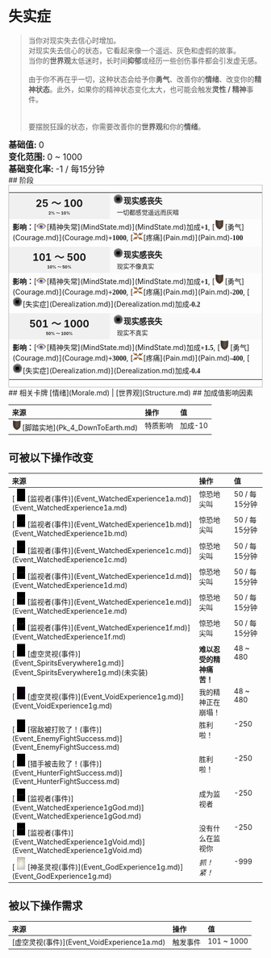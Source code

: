 # 失实症  
> 当你对现实失去信心时增加。  
> 对现实失去信心的状态，它看起来像一个遥远、灰色和虚假的故事。<br>当你的<b>世界观</b>太低迷时，长时间<b>抑郁</b>或经历一些创伤事件都会引发虚无感。<br><br>由于你不再在乎一切，这种状态会给予你<b>勇气</b>、改善你的<b>情绪</b>、改变你的<b>精神状态</b>。此外，如果你的精神状态变化太大，也可能会触发<b>灵性 / 精神</b>事件。<br><br><br>要摆脱狂躁的状态，你需要改善你的<b>世界观</b>和你的<b>情绪</b>。  
  
<div style="font-size:1.2em"><b>基础值: </b> 0 </div>  
<div style="font-size:1.2em"><b>变化范围: </b> 0 ~ 1000 </div>  
<div style="font-size:1.2em"><b>基础变化率: </b> -1 / 每15分钟 </div>  
## 阶段  
<div  style="border:1px solid #BBB"><table><tr style="height:2em;"><td style="background-color:#F0F0F0;text-align:center;width:180px;font-size:1.4em;font-weight:bold;vertical-align:middle;"><div>25 ～ 100<div><div style="font-size:0.4em">2% ～ 10%</div></td><td colspan=2 style="font-size:1.1em;vertical-align:middle;background-color:#F9F9F9;"><div><b><div style="width:20px;display:inline-block;text-align:center"><img decoding="async" src="Sprite/VoidState.png" href="a.md" style="max-width:20px;max-height:20px;"></div>现实感丧失</b></div><div style="font-size:0.8em;padding-top:4px;">&nbsp;&nbsp;一切都感觉遥远而灰暗</div></td></tr><tr><td colspan=2><b>影响：</b>[<div style="width:20px;display:inline-block;text-align:center"><img decoding="async" src="Sprite/MindState.png" href="a.md" style="max-width:20px;max-height:20px;"></div>[精神失常](MindState.md)](MindState.md)加成<span style="font-family:ui-monospace"><b>+1</b></span>, [<div style="width:20px;display:inline-block;text-align:center"><img decoding="async" src="Sprite/Durability.png" href="a.md" style="max-width:20px;max-height:20px;"></div>[勇气](Courage.md)](Courage.md)<span style="font-family:ui-monospace"><b>+1000</b></span>, [<div style="width:20px;display:inline-block;text-align:center"><img decoding="async" src="Sprite/Pain.png" href="a.md" style="max-width:20px;max-height:20px;"></div>[疼痛](Pain.md)](Pain.md)<span style="font-family:ui-monospace"><b>-100</b></span></td></tr><tr><td colspan=2></td></tr><tr style="height:2em;"><td style="background-color:#F0F0F0;text-align:center;width:180px;font-size:1.4em;font-weight:bold;vertical-align:middle;"><div>101 ～ 500<div><div style="font-size:0.4em">10% ～ 50%</div></td><td colspan=2 style="font-size:1.1em;vertical-align:middle;background-color:#F9F9F9;"><div><b><div style="width:20px;display:inline-block;text-align:center"><img decoding="async" src="Sprite/VoidState.png" href="a.md" style="max-width:20px;max-height:20px;"></div>现实感丧失</b></div><div style="font-size:0.8em;padding-top:4px;">&nbsp;&nbsp;现实不像真实</div></td></tr><tr><td colspan=2><b>影响：</b>[<div style="width:20px;display:inline-block;text-align:center"><img decoding="async" src="Sprite/MindState.png" href="a.md" style="max-width:20px;max-height:20px;"></div>[精神失常](MindState.md)](MindState.md)加成<span style="font-family:ui-monospace"><b>+1</b></span>, [<div style="width:20px;display:inline-block;text-align:center"><img decoding="async" src="Sprite/Durability.png" href="a.md" style="max-width:20px;max-height:20px;"></div>[勇气](Courage.md)](Courage.md)<span style="font-family:ui-monospace"><b>+2000</b></span>, [<div style="width:20px;display:inline-block;text-align:center"><img decoding="async" src="Sprite/Pain.png" href="a.md" style="max-width:20px;max-height:20px;"></div>[疼痛](Pain.md)](Pain.md)<span style="font-family:ui-monospace"><b>-200</b></span>, [<div style="width:20px;display:inline-block;text-align:center"><img decoding="async" src="Sprite/VoidState.png" href="a.md" style="max-width:20px;max-height:20px;"></div>[失实症](Derealization.md)](Derealization.md)加成<span style="font-family:ui-monospace"><b>-0.2</b></span></td></tr><tr><td colspan=2></td></tr><tr style="height:2em;"><td style="background-color:#F0F0F0;text-align:center;width:180px;font-size:1.4em;font-weight:bold;vertical-align:middle;"><div>501 ～ 1000<div><div style="font-size:0.4em">50% ～ 100%</div></td><td colspan=2 style="font-size:1.1em;vertical-align:middle;background-color:#F9F9F9;"><div><b><div style="width:20px;display:inline-block;text-align:center"><img decoding="async" src="Sprite/VoidState.png" href="a.md" style="max-width:20px;max-height:20px;"></div>现实感丧失</b></div><div style="font-size:0.8em;padding-top:4px;">&nbsp;&nbsp;现实不真实</div></td></tr><tr><td colspan=2><b>影响：</b>[<div style="width:20px;display:inline-block;text-align:center"><img decoding="async" src="Sprite/MindState.png" href="a.md" style="max-width:20px;max-height:20px;"></div>[精神失常](MindState.md)](MindState.md)加成<span style="font-family:ui-monospace"><b>+1.5</b></span>, [<div style="width:20px;display:inline-block;text-align:center"><img decoding="async" src="Sprite/Durability.png" href="a.md" style="max-width:20px;max-height:20px;"></div>[勇气](Courage.md)](Courage.md)<span style="font-family:ui-monospace"><b>+3000</b></span>, [<div style="width:20px;display:inline-block;text-align:center"><img decoding="async" src="Sprite/Pain.png" href="a.md" style="max-width:20px;max-height:20px;"></div>[疼痛](Pain.md)](Pain.md)<span style="font-family:ui-monospace"><b>-400</b></span>, [<div style="width:20px;display:inline-block;text-align:center"><img decoding="async" src="Sprite/VoidState.png" href="a.md" style="max-width:20px;max-height:20px;"></div>[失实症](Derealization.md)](Derealization.md)加成<span style="font-family:ui-monospace"><b>-0.4</b></span></td></tr><tr><td colspan=2></td></tr></table></div>  
## 相关卡牌  
[情绪](Morale.md)  |  [世界观](Structure.md)  
## 加成值影响因素  
<table class="table table-bordered" data-toggle="table"  ><thead style=""><tr ><th  style="text-align:left;vertical-align:top;"  >来源</th><th  style="text-align:left;vertical-align:top;"  >操作</th><th  style="text-align:left;vertical-align:top;"  >值</th></tr></thead><tr ><td  style="text-align:left;vertical-align:top;"  ><div style="width:20px;display:inline-block;text-align:center"><img decoding="async" src="Sprite/Durability.png" href="a.md" style="max-width:20px;max-height:20px;"></div>[脚踏实地](Pk_4_DownToEarth.md)</td><td  style="text-align:left;vertical-align:top;"  >特质影响</td><td  style="text-align:left;vertical-align:top;"  >加成-10</td></tr></tbody></table>  
  
## 可被以下操作改变  
<table class="table table-bordered" data-toggle="table"  ><thead style=""><tr ><th  style="text-align:left;vertical-align:top;"  >来源</th><th  style="text-align:left;vertical-align:top;"  >操作</th><th  style="text-align:left;vertical-align:top;"  >值</th></tr></thead><tr ><td  style="text-align:left;vertical-align:top;"  >[<div style="width:25px;display:inline-block;text-align:center"><img decoding="async" src="Sprite/Watcher1.png" href="a.md" style="max-width:25px;max-height:25px;"></div>[监视者(事件)](Event_WatchedExperience1a.md)](Event_WatchedExperience1a.md)</td><td  style="text-align:left;vertical-align:top;"  >惊恐地尖叫</td><td  style="text-align:left;vertical-align:top;"  >50 / 每15分钟</td></tr><tr ><td  style="text-align:left;vertical-align:top;"  >[<div style="width:25px;display:inline-block;text-align:center"><img decoding="async" src="Sprite/Watcher2.png" href="a.md" style="max-width:25px;max-height:25px;"></div>[监视者(事件)](Event_WatchedExperience1b.md)](Event_WatchedExperience1b.md)</td><td  style="text-align:left;vertical-align:top;"  >惊恐地尖叫</td><td  style="text-align:left;vertical-align:top;"  >50 / 每15分钟</td></tr><tr ><td  style="text-align:left;vertical-align:top;"  >[<div style="width:25px;display:inline-block;text-align:center"><img decoding="async" src="Sprite/Watcher2.png" href="a.md" style="max-width:25px;max-height:25px;"></div>[监视者(事件)](Event_WatchedExperience1c.md)](Event_WatchedExperience1c.md)</td><td  style="text-align:left;vertical-align:top;"  >惊恐地尖叫</td><td  style="text-align:left;vertical-align:top;"  >50 / 每15分钟</td></tr><tr ><td  style="text-align:left;vertical-align:top;"  >[<div style="width:25px;display:inline-block;text-align:center"><img decoding="async" src="Sprite/Watcher3.png" href="a.md" style="max-width:25px;max-height:25px;"></div>[监视者(事件)](Event_WatchedExperience1d.md)](Event_WatchedExperience1d.md)</td><td  style="text-align:left;vertical-align:top;"  >惊恐地尖叫</td><td  style="text-align:left;vertical-align:top;"  >50 / 每15分钟</td></tr><tr ><td  style="text-align:left;vertical-align:top;"  >[<div style="width:25px;display:inline-block;text-align:center"><img decoding="async" src="Sprite/Watcher3.png" href="a.md" style="max-width:25px;max-height:25px;"></div>[监视者(事件)](Event_WatchedExperience1e.md)](Event_WatchedExperience1e.md)</td><td  style="text-align:left;vertical-align:top;"  >惊恐地尖叫</td><td  style="text-align:left;vertical-align:top;"  >50 / 每15分钟</td></tr><tr ><td  style="text-align:left;vertical-align:top;"  >[<div style="width:25px;display:inline-block;text-align:center"><img decoding="async" src="Sprite/Watcher4.png" href="a.md" style="max-width:25px;max-height:25px;"></div>[监视者(事件)](Event_WatchedExperience1f.md)](Event_WatchedExperience1f.md)</td><td  style="text-align:left;vertical-align:top;"  >惊恐地尖叫</td><td  style="text-align:left;vertical-align:top;"  >50 / 每15分钟</td></tr><tr ><td  style="text-align:left;vertical-align:top;"  >[<div style="width:25px;display:inline-block;text-align:center"><img decoding="async" src="Sprite/Darkness.png" href="a.md" style="max-width:25px;max-height:25px;"></div>[虚空灵视(事件)](Event_SpiritsEverywhere1g.md)](Event_SpiritsEverywhere1g.md)(未实装)</td><td  style="text-align:left;vertical-align:top;"  ><b>难以忍受的精神痛苦！</b></td><td  style="text-align:left;vertical-align:top;"  >48 ~ 480</td></tr><tr ><td  style="text-align:left;vertical-align:top;"  >[<div style="width:25px;display:inline-block;text-align:center"><img decoding="async" src="Sprite/Void.png" href="a.md" style="max-width:25px;max-height:25px;"></div>[虚空灵视(事件)](Event_VoidExperience1g.md)](Event_VoidExperience1g.md)</td><td  style="text-align:left;vertical-align:top;"  >我的精神正在崩塌！</td><td  style="text-align:left;vertical-align:top;"  >48 ~ 480</td></tr><tr ><td  style="text-align:left;vertical-align:top;"  >[<div style="width:25px;display:inline-block;text-align:center"><img decoding="async" src="Sprite/Darkness.png" href="a.md" style="max-width:25px;max-height:25px;"></div>[宿敌被打败了！(事件)](Event_EnemyFightSuccess.md)](Event_EnemyFightSuccess.md)</td><td  style="text-align:left;vertical-align:top;"  >胜利啦！</td><td  style="text-align:left;vertical-align:top;"  >-250</td></tr><tr ><td  style="text-align:left;vertical-align:top;"  >[<div style="width:25px;display:inline-block;text-align:center"><img decoding="async" src="Sprite/Darkness.png" href="a.md" style="max-width:25px;max-height:25px;"></div>[猎手被击败了！(事件)](Event_HunterFightSuccess.md)](Event_HunterFightSuccess.md)</td><td  style="text-align:left;vertical-align:top;"  >胜利啦！</td><td  style="text-align:left;vertical-align:top;"  >-250</td></tr><tr ><td  style="text-align:left;vertical-align:top;"  >[<div style="width:25px;display:inline-block;text-align:center"><img decoding="async" src="Sprite/Watcher4.png" href="a.md" style="max-width:25px;max-height:25px;"></div>[监视者(事件)](Event_WatchedExperience1gGod.md)](Event_WatchedExperience1gGod.md)</td><td  style="text-align:left;vertical-align:top;"  >成为监视者</td><td  style="text-align:left;vertical-align:top;"  >-250</td></tr><tr ><td  style="text-align:left;vertical-align:top;"  >[<div style="width:25px;display:inline-block;text-align:center"><img decoding="async" src="Sprite/Watcher4.png" href="a.md" style="max-width:25px;max-height:25px;"></div>[监视者(事件)](Event_WatchedExperience1gVoid.md)](Event_WatchedExperience1gVoid.md)</td><td  style="text-align:left;vertical-align:top;"  >没有什么在监视你</td><td  style="text-align:left;vertical-align:top;"  >-250</td></tr><tr ><td  style="text-align:left;vertical-align:top;"  >[<div style="width:25px;display:inline-block;text-align:center"><img decoding="async" src="Sprite/God.png" href="a.md" style="max-width:25px;max-height:25px;"></div>[神圣灵视(事件)](Event_GodExperience1g.md)](Event_GodExperience1g.md)</td><td  style="text-align:left;vertical-align:top;"  ><i>抓！紧！</i></td><td  style="text-align:left;vertical-align:top;"  >-999</td></tr></tbody></table>  
  
## 被以下操作需求  
<table class="table table-bordered" data-toggle="table"  ><thead style=""><tr ><th  style="text-align:left;vertical-align:top;"  >来源</th><th  style="text-align:left;vertical-align:top;"  >操作</th><th  style="text-align:left;vertical-align:top;"  data-sortable="true"  >值</th></tr></thead><tr ><td  style="text-align:left;vertical-align:top;"  >[虚空灵视(事件)](Event_VoidExperience1a.md)</td><td  style="text-align:left;vertical-align:top;"  >触发事件</td><td  style="text-align:left;vertical-align:top;"  >101 ~ 1000</td></tr></tbody></table>  
  


<script>document.title="失实症 - 卡牌生存百科 Card Survival Wiki";</script>
